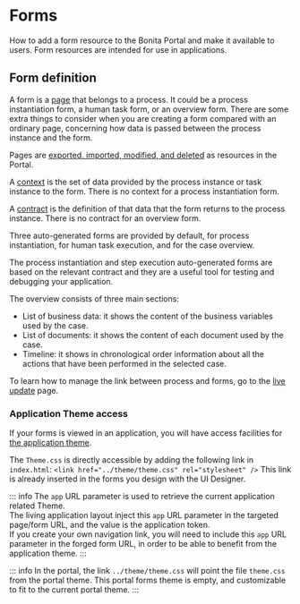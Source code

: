 # Forms

How to add a form resource to the Bonita Portal and make it available to users. Form resources are intended for use in applications.

## Form definition <!--{.h2}-->

A form is a [page](pages.md) that belongs to a process. It could be a process instantiation form, a human task form, or an overview form. There are some extra things to consider when you are creating a form compared with an ordinary page, concerning how data is passed between the process instance and the form.

Pages are [exported. imported, modified, and deleted](resource-management.md) as resources in the Portal. 

A [context](contracts-and-contexts.md) is the set of data provided by the process instance or task instance to the form. 
There is no context for a process instantiation form.

A [contract](contracts-and-contexts.md) is the definition of that data that the form returns to the process instance. There is no contract for an overview form.

Three auto-generated forms are provided by default, for process instantiation, for human task execution, and for the case overview. 

The process instantiation and step execution auto-generated forms are based on the relevant contract and they are a useful tool for testing and debugging your application. 

The overview consists of three main sections:

* List of business data: it shows the content of the business variables used by the case.
* List of documents: it shows the content of each document used by the case.
* Timeline: it shows in chronological order information about all the actions that have been performed in the selected case.

To learn how to manage the link between process and forms, go to the [live update](live-update.md) page.

### Application Theme access

If your forms is viewed in an application, you will have access facilities for [the application theme](applications.md).

The `Theme.css` is directly accessible by adding the following link in `index.html`: `<link href="../theme/theme.css" rel="stylesheet" />`
This link is already inserted in the forms you design with the UI Designer.

::: info 
The `app` URL parameter is used to retrieve the current application related Theme.      
The living application layout inject this `app` URL parameter in the targeted page/form URL, and the value is the application token.                
If you create your own navigation link, you will need to include this `app` URL parameter in the forged form URL, in order to be able to benefit from the application theme. 
:::

::: info
In the portal, the link `../theme/theme.css` will point the file `theme.css` from the portal theme. This portal forms theme is empty, and customizable to fit to the current portal theme. 
::: 

